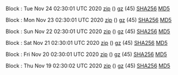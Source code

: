 Block : Tue Nov 24 02:30:01 UTC 2020 [zip](https://files.01coin.io/mainnet/2020-11-24/bootstrap.dat.zip) () [gz](https://files.01coin.io/mainnet/2020-11-24/bootstrap.dat.tar.gz) (45) [SHA256](https://files.01coin.io/mainnet/2020-11-24/sha256.txt) [MD5](https://files.01coin.io/mainnet/2020-11-24/md5.txt)

Block : Mon Nov 23 02:30:01 UTC 2020 [zip](https://files.01coin.io/mainnet/2020-11-23/bootstrap.dat.zip) () [gz](https://files.01coin.io/mainnet/2020-11-23/bootstrap.dat.tar.gz) (45) [SHA256](https://files.01coin.io/mainnet/2020-11-23/sha256.txt) [MD5](https://files.01coin.io/mainnet/2020-11-23/md5.txt)

Block : Sun Nov 22 02:30:01 UTC 2020 [zip](https://files.01coin.io/mainnet/2020-11-22/bootstrap.dat.zip) () [gz](https://files.01coin.io/mainnet/2020-11-22/bootstrap.dat.tar.gz) (45) [SHA256](https://files.01coin.io/mainnet/2020-11-22/sha256.txt) [MD5](https://files.01coin.io/mainnet/2020-11-22/md5.txt)

Block : Sat Nov 21 02:30:01 UTC 2020 [zip](https://files.01coin.io/mainnet/2020-11-21/bootstrap.dat.zip) () [gz](https://files.01coin.io/mainnet/2020-11-21/bootstrap.dat.tar.gz) (45) [SHA256](https://files.01coin.io/mainnet/2020-11-21/sha256.txt) [MD5](https://files.01coin.io/mainnet/2020-11-21/md5.txt)

Block : Fri Nov 20 02:30:01 UTC 2020 [zip](https://files.01coin.io/mainnet/2020-11-20/bootstrap.dat.zip) () [gz](https://files.01coin.io/mainnet/2020-11-20/bootstrap.dat.tar.gz) (45) [SHA256](https://files.01coin.io/mainnet/2020-11-20/sha256.txt) [MD5](https://files.01coin.io/mainnet/2020-11-20/md5.txt)

Block : Thu Nov 19 02:30:02 UTC 2020 [zip](https://files.01coin.io/mainnet/2020-11-19/bootstrap.dat.zip) () [gz](https://files.01coin.io/mainnet/2020-11-19/bootstrap.dat.tar.gz) (45) [SHA256](https://files.01coin.io/mainnet/2020-11-19/sha256.txt) [MD5](https://files.01coin.io/mainnet/2020-11-19/md5.txt)
